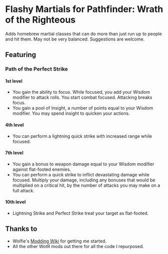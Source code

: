 # Flashy Martials for Pathfinder: Wrath of the Righteous 

Adds homebrew martial classes that can do more than just run up to people and hit them. May not be very balanced. Suggestions are welcome.   

## Featuring

### Path of the Perfect Strike

#### 1st level 
- You gain the ability to focus. While focused, you add your Wisdom modifier to attack rolls. You start combat focused. Attacking breaks focus.
- You gain a pool of Insight, a number of points equal to your Wisdom modifier. You may spend insight to quicken your actions.

#### 4th level
- You can perform a lightning quick strike with increased range while focused.

#### 7th level
- You gain a bonus to weapon damage equal to your Wisdom modifier against flat-footed enemies.
- You can perform a quick strike to inflict devastating damage while focused. Multiply your damage, including any bonuses that would be multiplied on a critical hit, by the number of attacks you may make on a full attack.

#### 10th level
- Lightning Strike and Perfect Strike treat your target as flat-footed.

## Thanks to  
-   Wolfie's [Modding Wiki](https://github.com/WittleWolfie/OwlcatModdingWiki/wiki) for getting me started.
-   All the other WotR mods out there for all the code I repurposed.
